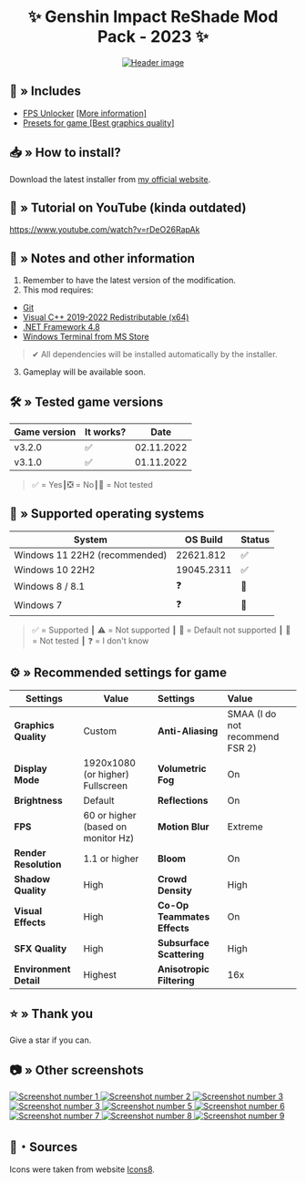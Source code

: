 <div align="center"><h1>✨ Genshin Impact ReShade Mod Pack - 2023 ✨</h1><a href="https://raw.githubusercontent.com/sefinek24/Genshin-Impact-ReShade/dev/Screenshots/new/header.png" title="See preview [header.png]"><img src="Screenshots/new/header.png" alt="Header image"></a></div>

## 📂 » Includes
- [FPS Unlocker](https://github.com/sefinek24/genshin-fps-unlock) [[More information]](https://github.com/sefinek24/genshin-fps-unlock#usage)
- [Presets for game [Best graphics quality]](Data/-%20Presets)

## 📥 » How to install?
Download the latest installer from [my official website](https://sefinek.net/genshin-impact-reshade).

## 🎥 » Tutorial on YouTube (kinda outdated)
https://www.youtube.com/watch?v=rDeO26RapAk

## 📝️ » Notes and other information
1. Remember to have the latest version of the modification.
2. This mod requires:
- [Git](https://git-scm.com)
- [Visual C++ 2019-2022 Redistributable (x64)](https://aka.ms/vs/17/release/vc_redist.x64.exe)
- [.NET Framework 4.8](https://dotnet.microsoft.com/en-us/download/dotnet-framework/net48)
- [Windows Terminal from MS Store](https://apps.microsoft.com/store/detail/windows-terminal/9N0DX20HK701)  
> ✔ All dependencies will be installed automatically by the installer.
3. Gameplay will be available soon.

## 🛠️ » Tested game versions
| Game version | It works? | Date       |
|--------------|-----------|------------|
| v3.2.0       | ✅         | 02.11.2022 |
| v3.1.0       | ✅         | 01.11.2022 |
> ✅ = Yes┃❎ = No┃🤔 = Not tested

## 🔧 » Supported operating systems
| System                        | OS Build   | Status |
|-------------------------------|------------|:-------|
| Windows 11 22H2 (recommended) | 22621.812  | ✅      |
| Windows 10 22H2               | 19045.2311 | ✅      | 
| Windows 8 / 8.1               | ❓          | 🤔     | 
| Windows 7                     | ❓          | 🎯️    | 
> ✅ = Supported ┃ ⚠️ = Not supported ┃ 🎯️ = Default not supported ┃ 🤔 = Not tested ┃ ❓ = I don't know

## ⚙ » Recommended settings for game
| Settings               | Value                              | Settings                    | Value                           |
|------------------------|------------------------------------|:----------------------------|:--------------------------------|
| **Graphics Quality**   | Custom                             | **Anti-Aliasing**           | SMAA (I do not recommend FSR 2) |
| **Display Mode**       | 1920x1080 (or higher) Fullscreen   | **Volumetric Fog**          | On                              | 
| **Brightness**         | Default                            | **Reflections**             | On                              | 
| **FPS**                | 60 or higher (based on monitor Hz) | **Motion Blur**             | Extreme                         | 
| **Render Resolution**  | 1.1 or higher                      | **Bloom**                   | On                              | 
| **Shadow Quality**     | High                               | **Crowd Density**           | High                            | 
| **Visual Effects**     | High                               | **Co-Op Teammates Effects** | On                              | 
| **SFX Quality**        | High                               | **Subsurface Scattering**   | High                            | 
| **Environment Detail** | Highest                            | **Anisotropic Filtering**   | 16x                             | 

## ⭐ » Thank you
Give a star if you can.

## 📷 » Other screenshots
<a href="https://raw.githubusercontent.com/sefinek24/Genshin-Impact-ReShade/dev/Screenshots/new/1.png" title="See preview [1.png]">
    <img src="Screenshots/new/1.png" alt="Screenshot number 1">
</a>
<a href="https://raw.githubusercontent.com/sefinek24/Genshin-Impact-ReShade/dev/Screenshots/new/2.png" title="See preview [2.png]">
    <img src="Screenshots/new/2.png" alt="Screenshot number 2">
</a>
<a href="https://raw.githubusercontent.com/sefinek24/Genshin-Impact-ReShade/dev/Screenshots/new/3.png" title="See preview [3.png]">
    <img src="Screenshots/new/4.png" alt="Screenshot number 3">
</a>
<a href="https://raw.githubusercontent.com/sefinek24/Genshin-Impact-ReShade/dev/Screenshots/new/4.png" title="See preview [4.png]">
    <img src="Screenshots/new/3.png" alt="Screenshot number 3">
</a>
<a href="https://raw.githubusercontent.com/sefinek24/Genshin-Impact-ReShade/dev/Screenshots/new/5.png" title="See preview [5.png]">
    <img src="Screenshots/new/5.png" alt="Screenshot number 5">
</a>
<a href="https://raw.githubusercontent.com/sefinek24/Genshin-Impact-ReShade/dev/Screenshots/new/6.png" title="See preview [6.png]">
    <img src="Screenshots/new/6.png" alt="Screenshot number 6">
</a>
<a href="https://raw.githubusercontent.com/sefinek24/Genshin-Impact-ReShade/dev/Screenshots/new/7.png" title="See preview [7.png]">
    <img src="Screenshots/new/7.png" alt="Screenshot number 7">
</a>
<a href="https://raw.githubusercontent.com/sefinek24/Genshin-Impact-ReShade/dev/Screenshots/new/8.png" title="See preview [8.png]">
    <img src="Screenshots/new/8.png" alt="Screenshot number 8">
</a>
<a href="https://raw.githubusercontent.com/sefinek24/Genshin-Impact-ReShade/dev/Screenshots/new/9.png" title="See preview [9.png]">
    <img src="Screenshots/new/9.png" alt="Screenshot number 9">
</a>

## 🧶・Sources
Icons were taken from website <a href="https://icons8.com" target="_blank">Icons8</a>.